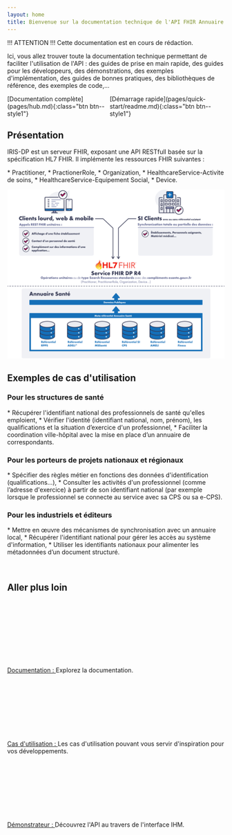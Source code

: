 ```yaml
---
layout: home
title: Bienvenue sur la documentation technique de l'API FHIR Annuaire Santé en libre accès
---
```



!!! ATTENTION !!! Cette documentation est en cours de rédaction. 

Ici, vous allez trouver toute la documentation technique permettant de faciliter l'utilisation de l'API : des guides de prise en main rapide, des guides pour les développeurs, des démonstrations, des exemples d'implémentation, des guides de bonnes pratiques, des bibliothèques de référence, des exemples de code,...

<div style="display: flex; justify-content: space-around;" class="m-5">
<div markdown="1">
[Documentation complète](pages/hub.md){:class="btn  btn--style1"}
</div>
<div markdown="1">
[Démarrage rapide](pages/quick-start/readme.md){:class="btn  btn--style1"}
</div>
</div>

## Présentation

IRIS-DP est un serveur FHIR, exposant une API RESTfull basée sur la spécification HL7 FHIR. Il implémente les ressources FHIR suivantes :

<div class="wysiwyg" markdown="1">
* Practitioner,
* PractionerRole,
* Organization,
* HealthcareService-Activite de soins,
* HealthcareService-Equipement Social,
* Device.
</div>


![](./assets/img/home-schema.png)

## Exemples de cas d'utilisation

<div class="row"><div class="col-sm" markdown="1">

### Pour les structures de santé

<div class="wysiwyg"  markdown="1">
* Récupérer l'identifiant national des professionnels de santé qu'elles emploient,
* Vérifier l'identité (identifiant national, nom, prénom), les qualifications et la situation d’exercice d'un professionnel,
* Faciliter la coordination ville-hôpital avec la mise en place d’un annuaire de correspondants.
</div>

</div><div class="col-sm" markdown="1">

### Pour les porteurs de projets nationaux et régionaux

<div class="wysiwyg" markdown="1">
* Spécifier des règles métier en fonctions des données d'identification (qualifications...),
* Consulter les activités d'un professionnel (comme l’adresse d'exercice) à partir de son identifiant national (par exemple lorsque le professionnel se connecte au service avec sa CPS ou sa e-CPS).
</div>

</div><div class="col-sm" markdown="1">

### Pour les industriels et éditeurs

<div class="wysiwyg" markdown="1">
* Mettre en œuvre des mécanismes de synchronisation avec un annuaire local,
* Récupérer l'identifiant national pour gérer les accès au système d'information,
* Utiliser les identifiants nationaux pour alimenter les métadonnées d’un document structuré.
</div>


</div></div>



&nbsp;

## Aller plus loin


<div class="row">
    <div class="col col-12 col-md-3">
        <svg class="svg-icon svg-edit" aria-hidden="true" focusable="false"><use xlink:href="{{ '/assets/ans/svg-icons/icon-sprite.svg#edit' | relative_url }}"></use></svg><br/>
        <span  class="doc-section-title"><a href="./pages/hub.html">Documentation : </a></span>
        Explorez la documentation.
    </div>
    <div class="col col-12 col-md-3">
        <svg class="svg-icon svg-edit" aria-hidden="true" focusable="false"><use xlink:href="{{ '/assets/ans/svg-icons/icon-sprite.svg#folder' | relative_url }}"></use></svg><br/>
        <span  class="doc-section-title"><a href="./pages/hub.html">Cas d'utilisation : </a></span>
        Les cas d'utilisation pouvant vous servir d'inspiration pour vos développements.
    </div>
    <div class="col col-12 col-md-3">
        <svg class="svg-icon svg-edit" aria-hidden="true" focusable="false"><use xlink:href="{{ '/assets/ans/svg-icons/icon-sprite.svg#view-projection' | relative_url }}"></use></svg><br/>
        <span  class="doc-section-title"><a href="https://portail.openfhir.annuaire.sante.fr/" target="_blank">Démonstrateur : </a></span>
        Découvrez l'API au travers de l'interface IHM.
    </div>

</div>
